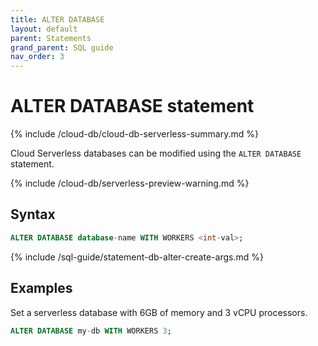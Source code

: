 ```yaml
---
title: ALTER DATABASE
layout: default
parent: Statements
grand_parent: SQL guide
nav_order: 3
---
```


# ALTER DATABASE statement

{% include /cloud-db/cloud-db-serverless-summary.md %}

Cloud Serverless databases can be modified using the `ALTER DATABASE` statement.

{% include /cloud-db/serverless-preview-warning.md %}

## Syntax

```sql
ALTER DATABASE database-name WITH WORKERS <int-val>;
```

{% include /sql-guide/statement-db-alter-create-args.md %}

## Examples

Set a serverless database with 6GB of memory and 3 vCPU processors.

```sql
ALTER DATABASE my-db WITH WORKERS 3;
```
